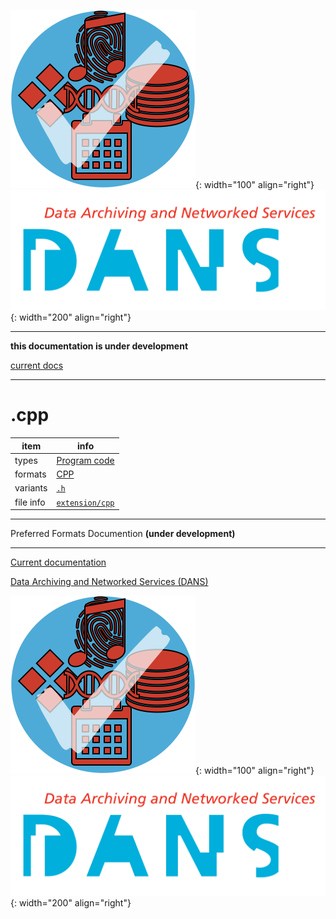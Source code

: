 ![img](../images/formats.png){: width="100" align="right"}
![img](../images/DANS.png){: width="200" align="right"}

---

**this documentation is under development**

[current docs]({{preferredFormats}})

---



# .cpp

item | info
--- | ---
types | [Program code](../dataTypes/programCode.md)
formats | [CPP](../fileFormats/cpp.md)
variants | [`.h`](../extensions/h.md)
file info | [`extension/cpp`]({{fileinfo}}/cpp)




---

Preferred Formats Documention **(under development)**

---

[Current documentation]({{preferredFormats}})

[Data Archiving and Networked Services (DANS)]({{dans}})

![img](../images/formats.png){: width="100" align="right"}
![img](../images/DANS.png){: width="200" align="right"}
